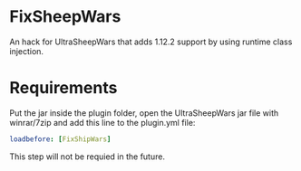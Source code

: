 # FixSheepWars
An hack for UltraSheepWars that adds 1.12.2 support by using runtime class injection.

# Requirements
Put the jar inside the plugin folder, open the UltraSheepWars jar file with winrar/7zip and add this line to the plugin.yml file:
```yaml
loadbefore: [FixShipWars]
```
This step will not be requied in the future.

